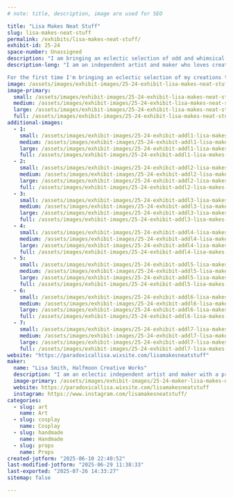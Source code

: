 ```yaml
---
# note: title, description, image are used for SEO

title: "Lisa Makes Neat Stuff"
slug: lisa-makes-neat-stuff
permalink: /exhibits/lisa-makes-neat-stuff/
exhibit-id: 25-24
space-number: Unassigned
description: "I am bringing an eclectic selection of odd and whimsical props, replicas, costume pieces and more."
description-long: "I am an independent artist and maker who loves creating odd, whimsical and spooky things. I have worked as a professional prop maker, puppet designer, and model builder in a cross-section of the entertainment world including theater, film, and theme park. And I have worked as a not-professional cosplayer, replica maker, and creator of things that make people say, What is that exactly? 

For the first time I'm bringing an eclectic selection of my creations to show at the Maker Faire. On display will be replicas from iconic films, costume pieces, and an assortment of curiosities big and small."
image: /assets/images/exhibit-images/25-24-exhibit-lisa-makes-neat-stuff-190278844-10159869543718923-6944141901063361111-n-large.jpg
image-primary: 
  small: /assets/images/exhibit-images/25-24-exhibit-lisa-makes-neat-stuff-190278844-10159869543718923-6944141901063361111-n-small.jpg
  medium: /assets/images/exhibit-images/25-24-exhibit-lisa-makes-neat-stuff-190278844-10159869543718923-6944141901063361111-n-medium.jpg
  large: /assets/images/exhibit-images/25-24-exhibit-lisa-makes-neat-stuff-190278844-10159869543718923-6944141901063361111-n-large.jpg
  full: /assets/images/exhibit-images/25-24-exhibit-lisa-makes-neat-stuff-190278844-10159869543718923-6944141901063361111-n-full.jpg
additional-images: 
  - 1:
    small: /assets/images/exhibit-images/25-24-exhibit-addl1-lisa-makes-neat-stuff-sesshomaru-small.jpg
    medium: /assets/images/exhibit-images/25-24-exhibit-addl1-lisa-makes-neat-stuff-sesshomaru-medium.jpg
    large: /assets/images/exhibit-images/25-24-exhibit-addl1-lisa-makes-neat-stuff-sesshomaru-large.jpg
    full: /assets/images/exhibit-images/25-24-exhibit-addl1-lisa-makes-neat-stuff-sesshomaru-full.jpg
  - 2:
    small: /assets/images/exhibit-images/25-24-exhibit-addl2-lisa-makes-neat-stuff-pumpkin-head-small.jpg
    medium: /assets/images/exhibit-images/25-24-exhibit-addl2-lisa-makes-neat-stuff-pumpkin-head-medium.jpg
    large: /assets/images/exhibit-images/25-24-exhibit-addl2-lisa-makes-neat-stuff-pumpkin-head-large.jpg
    full: /assets/images/exhibit-images/25-24-exhibit-addl2-lisa-makes-neat-stuff-pumpkin-head-full.jpg
  - 3:
    small: /assets/images/exhibit-images/25-24-exhibit-addl3-lisa-makes-neat-stuff-monster-skull-small.jpg
    medium: /assets/images/exhibit-images/25-24-exhibit-addl3-lisa-makes-neat-stuff-monster-skull-medium.jpg
    large: /assets/images/exhibit-images/25-24-exhibit-addl3-lisa-makes-neat-stuff-monster-skull-large.jpg
    full: /assets/images/exhibit-images/25-24-exhibit-addl3-lisa-makes-neat-stuff-monster-skull-full.jpg
  - 4:
    small: /assets/images/exhibit-images/25-24-exhibit-addl4-lisa-makes-neat-stuff-fairy-queens-wand-small.jpg
    medium: /assets/images/exhibit-images/25-24-exhibit-addl4-lisa-makes-neat-stuff-fairy-queens-wand-medium.jpg
    large: /assets/images/exhibit-images/25-24-exhibit-addl4-lisa-makes-neat-stuff-fairy-queens-wand-large.jpg
    full: /assets/images/exhibit-images/25-24-exhibit-addl4-lisa-makes-neat-stuff-fairy-queens-wand-full.jpg
  - 5:
    small: /assets/images/exhibit-images/25-24-exhibit-addl5-lisa-makes-neat-stuff-disney-replicas-small.jpg
    medium: /assets/images/exhibit-images/25-24-exhibit-addl5-lisa-makes-neat-stuff-disney-replicas-medium.jpg
    large: /assets/images/exhibit-images/25-24-exhibit-addl5-lisa-makes-neat-stuff-disney-replicas-large.jpg
    full: /assets/images/exhibit-images/25-24-exhibit-addl5-lisa-makes-neat-stuff-disney-replicas-full.jpg
  - 6:
    small: /assets/images/exhibit-images/25-24-exhibit-addl6-lisa-makes-neat-stuff-cybernetic-arm-small.jpg
    medium: /assets/images/exhibit-images/25-24-exhibit-addl6-lisa-makes-neat-stuff-cybernetic-arm-medium.jpg
    large: /assets/images/exhibit-images/25-24-exhibit-addl6-lisa-makes-neat-stuff-cybernetic-arm-large.jpg
    full: /assets/images/exhibit-images/25-24-exhibit-addl6-lisa-makes-neat-stuff-cybernetic-arm-full.jpg
  - 7:
    small: /assets/images/exhibit-images/25-24-exhibit-addl7-lisa-makes-neat-stuff-alien-plant-small.jpg
    medium: /assets/images/exhibit-images/25-24-exhibit-addl7-lisa-makes-neat-stuff-alien-plant-medium.jpg
    large: /assets/images/exhibit-images/25-24-exhibit-addl7-lisa-makes-neat-stuff-alien-plant-large.jpg
    full: /assets/images/exhibit-images/25-24-exhibit-addl7-lisa-makes-neat-stuff-alien-plant-full.jpg
website: "https://paradoxicallisa.wixsite.com/lisamakesneatstuff"
maker: 
  name: "Lisa Smith, Halfmoon Creative Works"
  description: "I am an eclectic independent artist and maker with a professional focus on props, puppets, scale models, and scenic art. Professionally, I have worked in a variety of facets of the entertainment industry including theater, film, and theme park attractions. In my personal endeavors, I enjoy the occasional cosplay as well as bringing the odd ideas that take hold of my imagination out into the real world."
  image-primary: /assets/images/exhibit-images/25-24-maker-lisa-makes-neat-stuff-95202153-10158679165833923-660717380606885888-o-crop-medium.jpg
  website: https://paradoxicallisa.wixsite.com/lisamakesneatstuff
  instagram: https://www.instagram.com/lisamakesneatstuff/
categories: 
  - slug: art
    name: Art
  - slug: cosplay
    name: Cosplay
  - slug: handmade
    name: Handmade
  - slug: props
    name: Props
created-jotform: "2025-06-10 22:40:52"
last-modified-jotform: "2025-06-29 11:38:33"
last-exported: "2025-07-26 14:33:27"
sitemap: false

---
```

